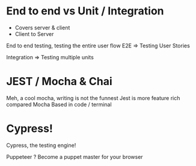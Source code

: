 # End to end vs Unit / Integration

- Covers server & client
- Client to Server
  
End to end testing, testing the entire user flow
E2E => Testing User Stories

Integration => Testing multiple units


# JEST / Mocha & Chai

Meh, a cool mocha, writing is not the funnest
Jest is more feature rich compared Mocha
Based in code / terminal


# Cypress!

Cypress, the testing engine!

Puppeteer ? Become a puppet master for your browser
